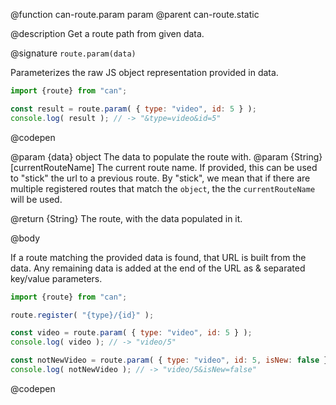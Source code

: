@function can-route.param param
@parent can-route.static

@description Get a route path from given data.

@signature `route.param(data)`

  Parameterizes the raw JS object representation provided in data.

  ```js
  import {route} from "can";

  const result = route.param( { type: "video", id: 5 } );
  console.log( result ); // -> "&type=video&id=5"
  ```
  @codepen

  @param {data} object The data to populate the route with.
  @param {String} [currentRouteName] The current route name.  If provided, this can be used to "stick" the url to a previous route. By "stick", we mean that if there are multiple registered routes that match the `object`, the the `currentRouteName` will be used.

  @return {String} The route, with the data populated in it.

@body

If a route matching the provided data is found, that URL is built
from the data. Any remaining data is added at the end of the
URL as &amp; separated key/value parameters.

```js
import {route} from "can";

route.register( "{type}/{id}" );

const video = route.param( { type: "video", id: 5 } );
console.log( video ); // -> "video/5"

const notNewVideo = route.param( { type: "video", id: 5, isNew: false } );
console.log( notNewVideo ); // -> "video/5&isNew=false"
```
@codepen